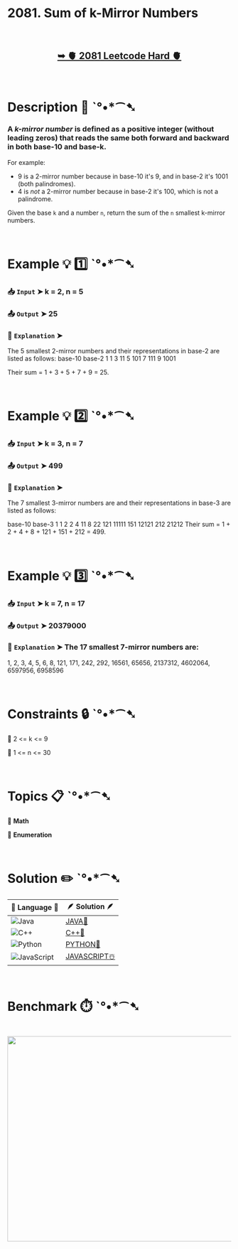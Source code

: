 # 2081. Sum of k-Mirror Numbers

</br>

<h2 align="center"> 

<a href="https://leetcode.com/problems/sum-of-k-mirror-numbers/description/?envType=daily-question&envId=2025-06-23"><strong>➥ 🫀 2081 Leetcode Hard 🫀 </strong></a>
</h2>

</br>

# Description 📜 ˋ°•*⁀➷

### A *k-mirror number* is defined as a positive integer (without leading zeros) that reads the same both forward and backward in both base-10 and base-k.

For example:
- 9 is a 2-mirror number because in base-10 it's 9, and in base-2 it's 1001 (both palindromes).
- 4 is *not* a 2-mirror number because in base-2 it's 100, which is not a palindrome.

Given the base `k` and a number `n`, return the sum of the `n` smallest k-mirror numbers.

</br>

# Example 💡 1️⃣ ˋ°•*⁀➷

  ### 📥 `Input`  ➤ k = 2, n = 5

  ### 📤 `Output`  ➤ 25

  ### 🔦 `Explanation`  ➤
The 5 smallest 2-mirror numbers and their representations in base-2 are listed as follows:
  base-10    base-2
    1          1
    3          11
    5          101
    7          111
    9          1001

Their sum = 1 + 3 + 5 + 7 + 9 = 25.

</br>

# Example 💡 2️⃣ ˋ°•*⁀➷

  ### 📥 `Input` ➤ k = 3, n = 7

  ### 📤 `Output`  ➤ 499

  ### 🔦 `Explanation`  ➤
The 7 smallest 3-mirror numbers are and their representations in base-3 are listed as follows:

  base-10    base-3
    1          1
    2          2
    4          11
    8          22
    121        11111
    151        12121
    212        21212
Their sum = 1 + 2 + 4 + 8 + 121 + 151 + 212 = 499.

</br>

# Example 💡 3️⃣ ˋ°•*⁀➷

  ### 📥 `Input` ➤ k = 7, n = 17

  ### 📤 `Output`  ➤ 20379000

  ### 🔦 `Explanation`  ➤ The 17 smallest 7-mirror numbers are:

1, 2, 3, 4, 5, 6, 8, 121, 171, 242, 292, 16561, 65656, 2137312, 4602064, 6597956, 6958596


</br>

# Constraints 🔒 ˋ°•*⁀➷

🔹 2 <= k <= 9 </br>

🔹 1 <= n <= 30 </br>

</br>

# Topics 📋 ˋ°•*⁀➷

🔸 **Math**  </br>

🔸 **Enumeration**  </br>

</br>

# Solution ✏️ ˋ°•*⁀➷

| 📒 Language 📒  | 🪶 Solution 🪶 |
| ------------- | ------------- |
|  ![Java](https://img.shields.io/badge/java-%23ED8B00.svg?style=for-the-badge&logo=openjdk&logoColor=white)  | [JAVA🍁](https://github.com/Prakhar-002/LEETCODE/blob/main/%F0%9F%8D%84%20Daily%20Challenge%202025%20%F0%9F%8D%B3/%F0%9F%94%AC%20Examine%20Thoroughly%20%F0%9F%A7%AC/06%20June%20%F0%9F%8F%95%EF%B8%8F/23%20-%2006%20-%202025%20---%202081.%20Sum%20of%20k-Mirror%20Numbers%20%E2%98%83%EF%B8%8F%20%F0%9F%8D%81%20%F0%9F%8D%B0%20%F0%9F%8E%B2/%F0%9F%8D%81JAVA%20-%202081.%20Sum%20of%20k-Mirror%20Numbers.java) |
|  ![C++](https://img.shields.io/badge/c++-%2300599C.svg?style=for-the-badge&logo=c%2B%2B&logoColor=white)  | [C++🎲](https://github.com/Prakhar-002/LEETCODE/blob/main/%F0%9F%8D%84%20Daily%20Challenge%202025%20%F0%9F%8D%B3/%F0%9F%94%AC%20Examine%20Thoroughly%20%F0%9F%A7%AC/06%20June%20%F0%9F%8F%95%EF%B8%8F/23%20-%2006%20-%202025%20---%202081.%20Sum%20of%20k-Mirror%20Numbers%20%E2%98%83%EF%B8%8F%20%F0%9F%8D%81%20%F0%9F%8D%B0%20%F0%9F%8E%B2/%F0%9F%8E%B2CPP%20-%202081.%20Sum%20of%20k-Mirror%20Numbers.cpp)  |
|  ![Python](https://img.shields.io/badge/python-3670A0?style=for-the-badge&logo=python&logoColor=ffdd54)    | [PYTHON🍰](https://github.com/Prakhar-002/LEETCODE/blob/main/%F0%9F%8D%84%20Daily%20Challenge%202025%20%F0%9F%8D%B3/%F0%9F%94%AC%20Examine%20Thoroughly%20%F0%9F%A7%AC/06%20June%20%F0%9F%8F%95%EF%B8%8F/23%20-%2006%20-%202025%20---%202081.%20Sum%20of%20k-Mirror%20Numbers%20%E2%98%83%EF%B8%8F%20%F0%9F%8D%81%20%F0%9F%8D%B0%20%F0%9F%8E%B2/%F0%9F%8D%B0PYTHON%20-%202081.%20Sum%20of%20k-Mirror%20Numbers.py) |
| ![JavaScript](https://img.shields.io/badge/javascript-%23323330.svg?style=for-the-badge&logo=javascript&logoColor=%23F7DF1E)   | [JAVASCRIPT☃️](https://github.com/Prakhar-002/LEETCODE/blob/main/%F0%9F%8D%84%20Daily%20Challenge%202025%20%F0%9F%8D%B3/%F0%9F%94%AC%20Examine%20Thoroughly%20%F0%9F%A7%AC/06%20June%20%F0%9F%8F%95%EF%B8%8F/23%20-%2006%20-%202025%20---%202081.%20Sum%20of%20k-Mirror%20Numbers%20%E2%98%83%EF%B8%8F%20%F0%9F%8D%81%20%F0%9F%8D%B0%20%F0%9F%8E%B2/%E2%98%83%EF%B8%8FJAVASCRIPT%20-%202081.%20Sum%20of%20k-Mirror%20Numbers.js) |

</br>

# Benchmark ⏱️ ˋ°•*⁀➷

<h1  align="center" >

<img src ="https://github.com/user-attachments/assets/7523e583-0937-4290-8239-95cb5baa0833" width = "700px" height="462px" />

</h1>
